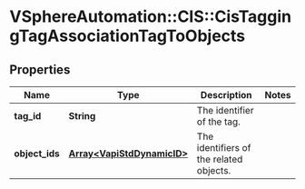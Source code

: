 # VSphereAutomation::CIS::CisTaggingTagAssociationTagToObjects

## Properties
Name | Type | Description | Notes
------------ | ------------- | ------------- | -------------
**tag_id** | **String** | The identifier of the tag. | 
**object_ids** | [**Array&lt;VapiStdDynamicID&gt;**](VapiStdDynamicID.md) | The identifiers of the related objects. | 


